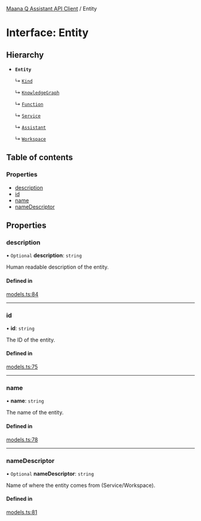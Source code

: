 [Maana Q Assistant API Client](../README.md) / Entity

# Interface: Entity

## Hierarchy

- **`Entity`**

  ↳ [`Kind`](Kind.md)

  ↳ [`KnowledgeGraph`](KnowledgeGraph.md)

  ↳ [`Function`](Function.md)

  ↳ [`Service`](Service.md)

  ↳ [`Assistant`](Assistant.md)

  ↳ [`Workspace`](Workspace.md)

## Table of contents

### Properties

- [description](Entity.md#description)
- [id](Entity.md#id)
- [name](Entity.md#name)
- [nameDescriptor](Entity.md#namedescriptor)

## Properties

### description

• `Optional` **description**: `string`

Human readable description of the entity.

#### Defined in

[models.ts:84](https://github.com/maana-io/q-assistant-client/blob/develop/src/models.ts#L84)

___

### id

• **id**: `string`

The ID of the entity.

#### Defined in

[models.ts:75](https://github.com/maana-io/q-assistant-client/blob/develop/src/models.ts#L75)

___

### name

• **name**: `string`

The name of the entity.

#### Defined in

[models.ts:78](https://github.com/maana-io/q-assistant-client/blob/develop/src/models.ts#L78)

___

### nameDescriptor

• `Optional` **nameDescriptor**: `string`

Name of where the entity comes from (Service/Workspace).

#### Defined in

[models.ts:81](https://github.com/maana-io/q-assistant-client/blob/develop/src/models.ts#L81)

